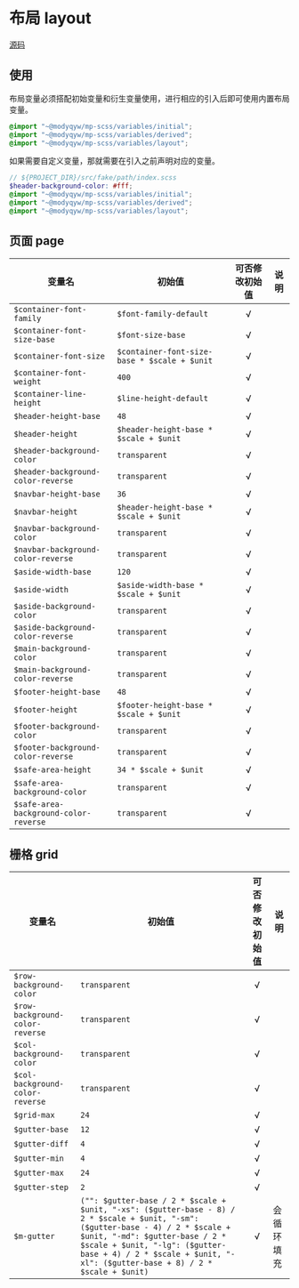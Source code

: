 # 布局 layout

[源码](https://github.com/MillCloud/mp-scss/blob/main/src/variables/layout.scss)

## 使用

布局变量必须搭配初始变量和衍生变量使用，进行相应的引入后即可使用内置布局变量。

```scss
@import "~@modyqyw/mp-scss/variables/initial";
@import "~@modyqyw/mp-scss/variables/derived";
@import "~@modyqyw/mp-scss/variables/layout";
```

如果需要自定义变量，那就需要在引入之前声明对应的变量。

```scss
// ${PROJECT_DIR}/src/fake/path/index.scss
$header-background-color: #fff;
@import "~@modyqyw/mp-scss/variables/initial";
@import "~@modyqyw/mp-scss/variables/derived";
@import "~@modyqyw/mp-scss/variables/layout";
```

## 页面 page

|变量名|初始值|可否修改初始值|说明|
|---|---|:-:|---|
|`$container-font-family`|`$font-family-default`|√||
|`$container-font-size-base`|`$font-size-base`|√||
|`$container-font-size`|`$container-font-size-base * $scale + $unit`|√||
|`$container-font-weight`|`400`|√||
|`$container-line-height`|`$line-height-default`|√||
|`$header-height-base`|`48`|√||
|`$header-height`|`$header-height-base * $scale + $unit`|√||
|`$header-background-color`|`transparent`|√||
|`$header-background-color-reverse`|`transparent`|√||
|`$navbar-height-base`|`36`|√||
|`$navbar-height`|`$header-height-base * $scale + $unit`|√||
|`$navbar-background-color`|`transparent`|√||
|`$navbar-background-color-reverse`|`transparent`|√||
|`$aside-width-base`|`120`|√||
|`$aside-width`|`$aside-width-base * $scale + $unit`|√||
|`$aside-background-color`|`transparent`|√||
|`$aside-background-color-reverse`|`transparent`|√||
|`$main-background-color`|`transparent`|√||
|`$main-background-color-reverse`|`transparent`|√||
|`$footer-height-base`|`48`|√||
|`$footer-height`|`$footer-height-base * $scale + $unit`|√||
|`$footer-background-color`|`transparent`|√||
|`$footer-background-color-reverse`|`transparent`|√||
|`$safe-area-height`|`34 * $scale + $unit`|√||
|`$safe-area-background-color`|`transparent`|√||
|`$safe-area-background-color-reverse`|`transparent`|√||

## 栅格 grid

|变量名|初始值|可否修改初始值|说明|
|---|---|:-:|---|
|`$row-background-color`|`transparent`|√||
|`$row-background-color-reverse`|`transparent`|√||
|`$col-background-color`|`transparent`|√||
|`$col-background-color-reverse`|`transparent`|√||
|`$grid-max`|`24`|√||
|`$gutter-base`|`12`|√||
|`$gutter-diff`|`4`|√||
|`$gutter-min`|`4`|√||
|`$gutter-max`|`24`|√||
|`$gutter-step`|`2`|√||
|`$m-gutter`|`("": $gutter-base / 2 * $scale + $unit, "-xs": ($gutter-base - 8) / 2 * $scale + $unit, "-sm": ($gutter-base - 4) / 2 * $scale + $unit, "-md": $gutter-base / 2 * $scale + $unit, "-lg": ($gutter-base + 4) / 2 * $scale + $unit, "-xl": ($gutter-base + 8) / 2 * $scale + $unit)`|√|会循环填充|
